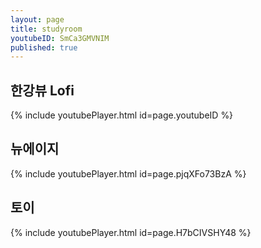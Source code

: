 ```yaml
---
layout: page
title: studyroom
youtubeID: SmCa3GMVNIM
published: true
---
```

## 한강뷰 Lofi
{% include youtubePlayer.html id=page.youtubeID %}
## 뉴에이지
{% include youtubePlayer.html id=page.pjqXFo73BzA %}
## 토이
{% include youtubePlayer.html id=page.H7bCIVSHY48 %}
